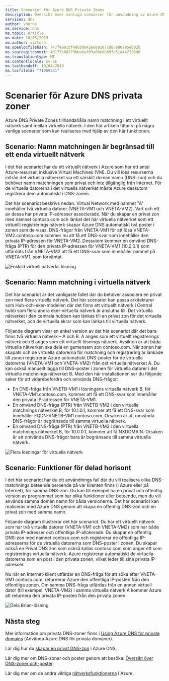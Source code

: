 ```yaml
---
title: Scenarier för Azure DNS Private Zones
description: Översikt över vanliga scenarier för användning av Azure DNS Private Zones.
services: dns
author: vhorne
ms.service: dns
ms.topic: article
ms.date: 10/05/2019
ms.author: victorh
ms.openlocfilehash: 747fe891bf4d6bd042e689107cd87680795eb82b
ms.sourcegitcommit: 4d177e6d273bba8af03a00e8bb9fe51a447196d0
ms.translationtype: MT
ms.contentlocale: sv-SE
ms.lasthandoff: 10/04/2019
ms.locfileid: "71959331"
---
```

# <a name="azure-dns-private-zones-scenarios"></a>Scenarier för Azure DNS privata zoner

Azure DNS Private Zones tillhandahålla namn matchning i ett virtuellt nätverk samt mellan virtuella nätverk. I den här artikeln tittar vi på några vanliga scenarier som kan realiseras med hjälp av den här funktionen.

## <a name="scenario-name-resolution-scoped-to-a-single-virtual-network"></a>Scenario: Namn matchningen är begränsad till ett enda virtuellt nätverk
I det här scenariot har du ett virtuellt nätverk i Azure som har ett antal Azure-resurser, inklusive Virtual Machines (VM). Du vill lösa resurserna inifrån det virtuella nätverket via ett särskilt domän namn (DNS-zon) och du behöver namn matchningen som privat och inte tillgänglig från Internet. För de virtuella datorerna i det virtuella nätverket måste Azure dessutom registrera dem automatiskt i DNS-zonen. 

Det här scenariot beskrivs nedan. Virtual Network med namnet "A" innehåller två virtuella datorer (VNETA-VM1 och VNETA-VM2). Vart och ett av dessa har privata IP-adresser associerade. När du skapar en privat zon med namnet contoso.com och länkat det här virtuella nätverket som ett virtuellt registrerings nätverk skapar Azure DNS automatiskt två poster i zonen som de visas. DNS-frågor från VNETA-VM1 för att lösa VNETA-VM2.contoso.com kommer nu att få ett DNS-svar som innehåller den privata IP-adressen för VNETA-VM2. Dessutom kommer en omvänd DNS-fråga (PTR) för den privata IP-adressen för VNETA-VM1 (10.0.0.1) som utfärdats från VNETA-VM2 att få ett DNS-svar som innehåller namnet på VNETA-VM1, som förväntat. 

![Enskild virtuell nätverks lösning](./media/private-dns-scenarios/single-vnet-resolution.png)

## <a name="scenario-name-resolution-across-virtual-networks"></a>Scenario: Namn matchning i virtuella nätverk

Det här scenariot är det vanligaste fallet där du behöver associera en privat zon med flera virtuella nätverk. Det här scenariot kan passa arkitekturer som Hub-och-eker-modellen där det finns ett virtuellt nätverk i Central hubb som flera andra eker-virtuella nätverk är anslutna till. Det virtuella nätverket i den centrala hubben kan länkas till en privat zon för det virtuella nätverket, och de virtuella ekrar som kan länkas till virtuella nätverk. 

Följande diagram visar en enkel version av det här scenariot där det bara finns två virtuella nätverk – A och B. A anges som ett virtuellt registrerings nätverk och B anges som ett virtuellt lösnings nätverk. Avsikten är att båda virtuella nätverken ska dela en gemensam zon contoso.com. När zonen har skapats och de virtuella datorerna för matchning och registrering är länkade till zonen registrerar Azure automatiskt DNS-poster för de virtuella datorerna (VNETA-VM1 och VNETA-VM2) från det virtuella nätverket A. Du kan också manuellt lägga till DNS-poster i zonen för virtuella datorer i det virtuella matchnings nätverket B. Med den här installationen ser du följande saker för att vidarebefordra och omvända DNS-frågor:
* En DNS-fråga från VNETB-VM1 i lösningens virtuella nätverk B, för VNETA-VM1.contoso.com, kommer att få ett DNS-svar som innehåller den privata IP-adressen för VNETA-VM1.
* En omvänd DNS-fråga (PTR) från VNETB-VM2 i den virtuella matchnings nätverket B, för 10.1.0.1, kommer att få ett DNS-svar som innehåller FQDN-VNETB-VM1.contoso.com. Orsaken är att omvända DNS-frågor är begränsade till samma virtuella nätverk. 
* En omvänd DNS-fråga (PTR) från VNETB-VM3 i den virtuella matchnings nätverket B, för 10.0.0.1, kommer att få NXDOMAIN. Orsaken är att omvända DNS-frågor bara är begränsade till samma virtuella nätverk. 


![Flera lösningar för virtuella nätverk](./media/private-dns-scenarios/multi-vnet-resolution.png)

## <a name="scenario-split-horizon-functionality"></a>Scenario: Funktioner för delad horisont

I det här scenariot har du ett användnings fall där du vill realisera olika DNS-matchnings beteende beroende på var klienten finns (i Azure eller på Internet), för samma DNS-zon. Du kan till exempel ha en privat och offentlig version av programmet som har olika funktioner eller beteende, men du vill använda samma domän namn för båda versionerna. Det här scenariot kan realiseras med Azure DNS genom att skapa en offentlig DNS-zon och en privat zon med samma namn.

Följande diagram illustrerar det här scenariot. Du har ett virtuellt nätverk som har två virtuella datorer (VNETA-VM1 och VNETA-VM2) som har både privata IP-adresser och offentliga IP-allokerade. Du skapar en offentlig DNS-zon med namnet contoso.com och registrerar de offentliga IP-adresserna för de virtuella datorerna som DNS-poster i zonen. Du skapar också en Privat DNS zon som också kallas contoso.com som anger ett som registrerings virtuella nätverk. Azure registrerar automatiskt de virtuella datorerna som en post i den privata zonen, vilket leder till sina privata IP-adresser.

Nu när en Internet-klient utfärdar en DNS-fråga för att söka efter VNETA-VM1.contoso.com, returnerar Azure den offentliga IP-posten från den offentliga zonen. Om samma DNS-fråga utfärdas från en annan virtuell dator (till exempel: VNETA-VM2) i samma virtuella nätverk A kommer Azure att returnera den privata IP-posten från den privata zonen. 

![Dela Brian-lösning](./media/private-dns-scenarios/split-brain-resolution.png)

## <a name="next-steps"></a>Nästa steg
Mer information om privata DNS-zoner finns i [Using Azure DNS for private domains](private-dns-overview.md) (Använda Azure DNS för privata domäner).

Lär dig hur du [skapar en privat DNS-zon](./private-dns-getstarted-powershell.md) i Azure DNS.

Lär dig mer om DNS-zoner och poster genom att besöka: [Översikt över DNS-zoner och-poster](dns-zones-records.md).

Lär dig mer om de andra viktiga [nätverksfunktionerna](../networking/networking-overview.md) i Azure.

